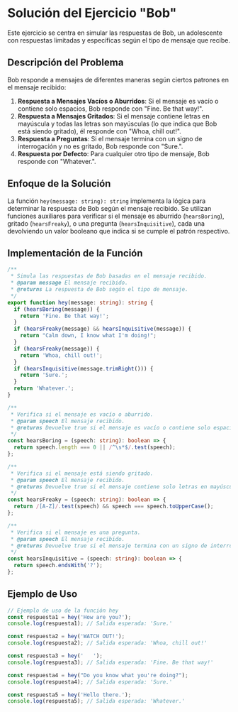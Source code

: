 # Solución del Ejercicio "Bob"

Este ejercicio se centra en simular las respuestas de Bob, un adolescente con respuestas limitadas y específicas según el tipo de mensaje que recibe.

## Descripción del Problema

Bob responde a mensajes de diferentes maneras según ciertos patrones en el mensaje recibido:

1. **Respuesta a Mensajes Vacíos o Aburridos**: Si el mensaje es vacío o contiene solo espacios, Bob responde con "Fine. Be that way!".
2. **Respuesta a Mensajes Gritados**: Si el mensaje contiene letras en mayúscula y todas las letras son mayúsculas (lo que indica que Bob está siendo gritado), él responde con "Whoa, chill out!".
3. **Respuesta a Preguntas**: Si el mensaje termina con un signo de interrogación y no es gritado, Bob responde con "Sure.".
4. **Respuesta por Defecto**: Para cualquier otro tipo de mensaje, Bob responde con "Whatever.".

## Enfoque de la Solución

La función `hey(message: string): string` implementa la lógica para determinar la respuesta de Bob según el mensaje recibido. Se utilizan funciones auxiliares para verificar si el mensaje es aburrido (`hearsBoring`), gritado (`hearsFreaky`), o una pregunta (`hearsInquisitive`), cada una devolviendo un valor booleano que indica si se cumple el patrón respectivo.

## Implementación de la Función

```typescript
/**
 * Simula las respuestas de Bob basadas en el mensaje recibido.
 * @param message El mensaje recibido.
 * @returns La respuesta de Bob según el tipo de mensaje.
 */
export function hey(message: string): string {
  if (hearsBoring(message)) {
    return 'Fine. Be that way!';
  }
  if (hearsFreaky(message) && hearsInquisitive(message)) {
    return "Calm down, I know what I'm doing!";
  }
  if (hearsFreaky(message)) {
    return 'Whoa, chill out!';
  }
  if (hearsInquisitive(message.trimRight())) {
    return 'Sure.';
  }
  return 'Whatever.';
}

/**
 * Verifica si el mensaje es vacío o aburrido.
 * @param speech El mensaje recibido.
 * @returns Devuelve true si el mensaje es vacío o contiene solo espacios.
 */
const hearsBoring = (speech: string): boolean => {
  return speech.length === 0 || /^\s*$/.test(speech);
};

/**
 * Verifica si el mensaje está siendo gritado.
 * @param speech El mensaje recibido.
 * @returns Devuelve true si el mensaje contiene solo letras en mayúscula.
 */
const hearsFreaky = (speech: string): boolean => {
  return /[A-Z]/.test(speech) && speech === speech.toUpperCase();
};

/**
 * Verifica si el mensaje es una pregunta.
 * @param speech El mensaje recibido.
 * @returns Devuelve true si el mensaje termina con un signo de interrogación.
 */
const hearsInquisitive = (speech: string): boolean => {
  return speech.endsWith('?');
};
```

## Ejemplo de Uso

```typescript
// Ejemplo de uso de la función hey
const respuesta1 = hey('How are you?');
console.log(respuesta1); // Salida esperada: 'Sure.'

const respuesta2 = hey('WATCH OUT!');
console.log(respuesta2); // Salida esperada: 'Whoa, chill out!'

const respuesta3 = hey('   ');
console.log(respuesta3); // Salida esperada: 'Fine. Be that way!'

const respuesta4 = hey("Do you know what you're doing?");
console.log(respuesta4); // Salida esperada: 'Sure.'

const respuesta5 = hey('Hello there.');
console.log(respuesta5); // Salida esperada: 'Whatever.'
```
